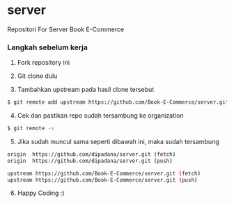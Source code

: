# server
Repositori For Server Book E-Commerce

### Langkah sebelum kerja
1. Fork repository ini

2. Git clone dulu

3. Tambahkan upstream pada hasil clone tersebut

```sh
$ git remote add upstream https://github.com/Book-E-Commerce/server.git
```

4. Cek dan pastikan repo sudah tersambung ke organization

```sh
$ git remote -v
```

5. Jika sudah muncul sama seperti dibawah ini, maka sudah tersambung

```sh
origin	https://github.com/dipadana/server.git (fetch)
origin	https://github.com/dipadana/server.git (push)

upstream https://github.com/Book-E-Commerce/server.git (fetch)
upstream https://github.com/Book-E-Commerce/server.git (push)
```

6. Happy Coding :)
